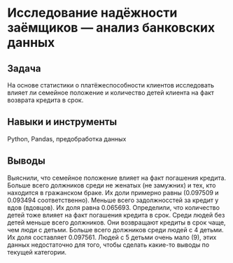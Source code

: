 # Исследование надёжности заёмщиков — анализ банковских данных

## Задача

На основе статистики о платёжеспособности клиентов исследовать влияет ли семейное положение и количество детей клиента на факт возврата кредита в срок.

## Навыки и инструменты

Python, Pandas, предобработка данных

## Выводы

Выяснили, что семейное положение влияет на факт погашения кредита. Больше всего должников среди не женатых (не замужних) и тех, кто находится в гражанском браке. Их доли примерно равны (0.097509 и 0.093494 соответственно). Меньше всего задолжносстей за кредит у вдов (вдовцов). Их доля равна 0.065693. Определили, что количество детей тоже влияет на факт погашения кредита в срок. Среди людей без детей меньше всего должников. Они возвращают кредиты в срок чаще, чем люди с детьми. Больше всего должников среди людей с 4 детьми. Их доля составляет 0.097561. Людей с 5 детьми очень мало (9), этих данных недостаточно для того, чтобы сделать какие-то выводы по текущей категории.
